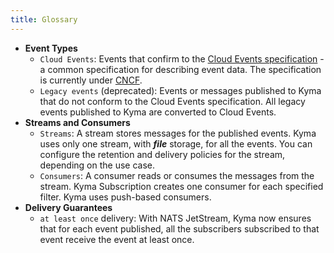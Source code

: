 ```yaml
---
title: Glossary
---
```


- **Event Types**
    - `Cloud Events`: Events that confirm to the [Cloud Events specification](https://cloudevents.io/) - a common specification for describing event data. The specification is currently under [CNCF](https://www.cncf.io/).
    - `Legacy events` (deprecated): Events or messages published to Kyma that do not conform to the Cloud Events specification. All legacy events published to Kyma are converted to Cloud Events.
- **Streams and Consumers**
    - `Streams`: A stream stores messages for the published events. Kyma uses only one stream, with _**file**_ storage, for all the events. You can configure the retention and delivery policies for the stream, depending on the use case.
    - `Consumers`: A consumer reads or consumes the messages from the stream. Kyma Subscription creates one consumer for each specified filter. Kyma uses push-based consumers.
- **Delivery Guarantees**
    - `at least once` delivery: With NATS JetStream, Kyma now ensures that for each event published, all the subscribers subscribed to that event receive the event at least once.
 